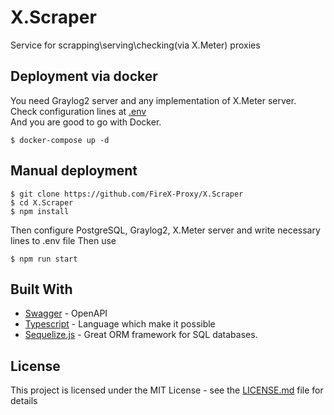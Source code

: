 # X.Scraper 

Service for scrapping\serving\checking(via X.Meter) proxies

## Deployment via docker

You need Graylog2 server and any implementation of X.Meter server.  
Check configuration lines at [.env](https://github.com/FireX-Proxy/X.Scraper/blob/master/.env)  
And you are good to go with Docker.
```
$ docker-compose up -d
```

## Manual deployment

```
$ git clone https://github.com/FireX-Proxy/X.Scraper
$ cd X.Scraper
$ npm install
```

Then configure PostgreSQL, Graylog2, X.Meter server and write necessary lines to .env file
Then use
```
$ npm run start
```

## Built With

* [Swagger](http://swagger.io) - OpenAPI
* [Typescript](https://www.typescriptlang.org/) - Language which make it possible
* [Sequelize.js](http://docs.sequelizejs.com/) - Great ORM framework for SQL databases.


## License

This project is licensed under the MIT License - see the [LICENSE.md](LICENSE.md) file for details
